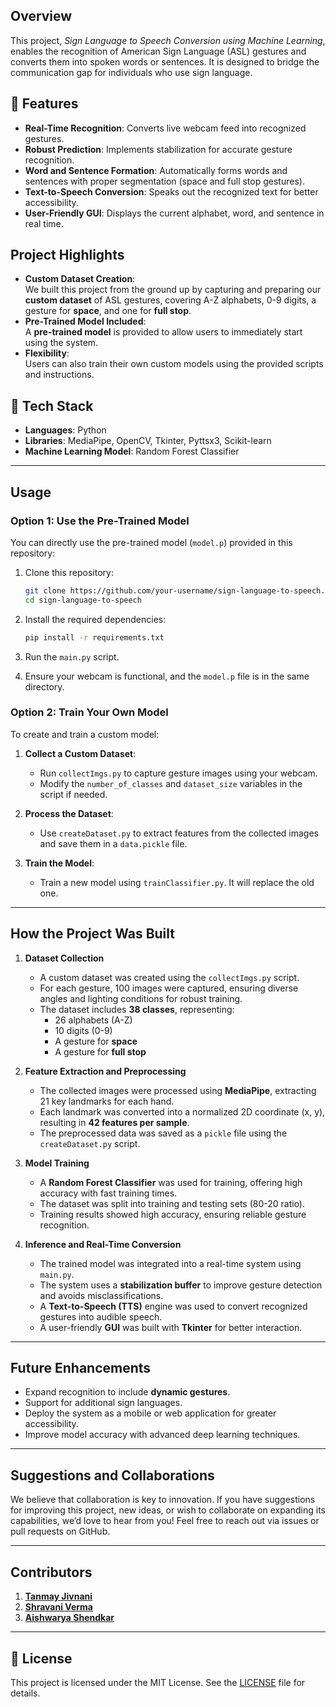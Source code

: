 ## **Overview**  
This project, *Sign Language to Speech Conversion using Machine Learning*, enables the recognition of American Sign Language (ASL) gestures and converts them into spoken words or sentences. It is designed to bridge the communication gap for individuals who use sign language.  

## 🎯 Features

- **Real-Time Recognition**: Converts live webcam feed into recognized gestures.
- **Robust Prediction**: Implements stabilization for accurate gesture recognition.
- **Word and Sentence Formation**: Automatically forms words and sentences with proper segmentation (space and full stop gestures).
- **Text-to-Speech Conversion**: Speaks out the recognized text for better accessibility.
- **User-Friendly GUI**: Displays the current alphabet, word, and sentence in real time.

## **Project Highlights**  
- **Custom Dataset Creation**:  
  We built this project from the ground up by capturing and preparing our **custom dataset** of ASL gestures, covering A-Z alphabets, 0-9 digits, a gesture for **space**, and one for **full stop**.  
- **Pre-Trained Model Included**:  
  A **pre-trained model** is provided to allow users to immediately start using the system.  
- **Flexibility**:  
  Users can also train their own custom models using the provided scripts and instructions.

## 🔧 Tech Stack
- **Languages**: Python
- **Libraries**: MediaPipe, OpenCV, Tkinter, Pyttsx3, Scikit-learn
- **Machine Learning Model**: Random Forest Classifier

---

## **Usage**  
### **Option 1: Use the Pre-Trained Model**  
You can directly use the pre-trained model (`model.p`) provided in this repository:  
1. Clone this repository:
   ```bash
   git clone https://github.com/your-username/sign-language-to-speech.git
   cd sign-language-to-speech
   ```

2. Install the required dependencies:
   ```bash
   pip install -r requirements.txt
   ```
3. Run the `main.py` script.  
4. Ensure your webcam is functional, and the `model.p` file is in the same directory.  

### **Option 2: Train Your Own Model**  
To create and train a custom model:  
1. **Collect a Custom Dataset**:  
   - Run `collectImgs.py` to capture gesture images using your webcam.  
   - Modify the `number_of_classes` and `dataset_size` variables in the script if needed.  

2. **Process the Dataset**:  
   - Use `createDataset.py` to extract features from the collected images and save them in a `data.pickle` file.  

3. **Train the Model**:  
   - Train a new model using `trainClassifier.py`. It will replace the old one.

---

## **How the Project Was Built**  
1. **Dataset Collection**  
   - A custom dataset was created using the `collectImgs.py` script.  
   - For each gesture, 100 images were captured, ensuring diverse angles and lighting conditions for robust training.  
   - The dataset includes **38 classes**, representing:  
     - 26 alphabets (A-Z)  
     - 10 digits (0-9)  
     - A gesture for **space**  
     - A gesture for **full stop**  

2. **Feature Extraction and Preprocessing**  
   - The collected images were processed using **MediaPipe**, extracting 21 key landmarks for each hand.  
   - Each landmark was converted into a normalized 2D coordinate (x, y), resulting in **42 features per sample**.  
   - The preprocessed data was saved as a `pickle` file using the `createDataset.py` script.  

3. **Model Training**  
   - A **Random Forest Classifier** was used for training, offering high accuracy with fast training times.  
   - The dataset was split into training and testing sets (80-20 ratio).  
   - Training results showed high accuracy, ensuring reliable gesture recognition.  

4. **Inference and Real-Time Conversion**  
   - The trained model was integrated into a real-time system using `main.py`.  
   - The system uses a **stabilization buffer** to improve gesture detection and avoids misclassifications.  
   - A **Text-to-Speech (TTS)** engine was used to convert recognized gestures into audible speech.  
   - A user-friendly **GUI** was built with **Tkinter** for better interaction.

---

## **Future Enhancements**  
- Expand recognition to include **dynamic gestures**.  
- Support for additional sign languages.  
- Deploy the system as a mobile or web application for greater accessibility.
- Improve model accuracy with advanced deep learning techniques.

---

## **Suggestions and Collaborations**  
We believe that collaboration is key to innovation. If you have suggestions for improving this project, new ideas, or wish to collaborate on expanding its capabilities, we’d love to hear from you! Feel free to reach out via issues or pull requests on GitHub.

---

## **Contributors**  
1. **[Tanmay Jivnani](https://github.com/tanmayJivnani)**
2. **[Shravani Verma](https://github.com/Shravknowscoding)**
3. **[Aishwarya Shendkar](https://github.com/aishywaryaa2603)**

---

## 📝 License

This project is licensed under the MIT License. See the [LICENSE](LICENSE) file for details.

